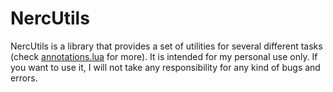 # NercUtils

NercUtils is a library that provides a set of utilities for several different tasks (check [annotations.lua](https://github.com/Nercus/NercUtils/blob/main/annotations.lua) for more). It is intended for my personal use only. If you want to use it, I will not take any responsibility for any kind of bugs and errors.
